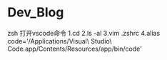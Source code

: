 # Dev_Blog

zsh 打开vscode命令
1.cd
2.ls -al
3.vim .zshrc
4.alias code='/Applications/Visual\ Studio\ Code.app/Contents/Resources/app/bin/code'
